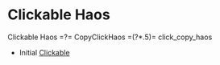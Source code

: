 # Clickable Haos

Clickable Haos =?= CopyClickHaos =(?*.5)= click_copy_haos

* Initial [Clickable](index.html) 